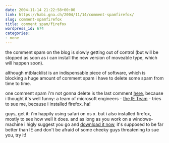 ```yaml
---
date: 2004-11-14 21:22:58+00:00
link: https://habi.gna.ch/2004/11/14/comment-spamfirefox/
slug: comment-spamfirefox
title: comment spam/firefox
wordpress_id: 674
categories:
- none
---
```



the comment spam on the blog is slowly getting out of control (but will be stopped as soon as i can install the new version of moveable type, which will happen soon).
  
although mtblacklist is an indispensable piece of software, which is blocking a huge amount of comment spam i have to delete some spam from time to time.
  
one comment spam i'm not gonna delete is the last comment [here](https://habi.gna.ch/blog/archives/000459.html), because i thought it's well funny: a team of microsoft engineers - [the IE Team](http://blogs.msdn.com/ie/) - tries to sue me, because i installed firefox. ha!
  
guys, get it: i'm happily using safari on os x. but i also installed firefox, mostly to see how well it does. and as long as you work on a windows-machine i higly suggest you go and [download it now](http://www.mozilla.org/products/firefox/), it's supposed to be far better than IE and don't be afraid of some cheeky guys threatening to sue you, try it!


